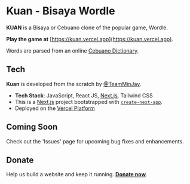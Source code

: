 # Kuan - Bisaya Wordle
 **KUAN** is a Bisaya or Cebuano clone of the popular game, Wordle.

**Play the game at** [https://kuan.vercel.app](https://kuan.vercel.app).

 Words are parsed from an online [Cebuano Dictionary](https://cebuano.pinoydictionary.com/).


 ## Tech

**Kuan** is developed from the scratch by [@TeamMinJay](https://twitter.com/TeamMinJay).

* **Tech Stack**: JavaScript, React JS, [Next.js](<https://nextjs.org/docs>), Tailwind CSS
* This is a [Next.js](https://nextjs.org/) project bootstrapped with [`create-next-app`](https://github.com/vercel/next.js/tree/canary/packages/create-next-app).
* Deployed on the [Vercel Platform](https://vercel.com/new?utm_medium=default-template&filter=next.js&utm_source=create-next-app&utm_campaign=create-next-app-readme)

## Coming Soon
Check out the 'Issues' page for upcoming bug fixes and enhancements.

## Donate

Help us build a website and keep it running. [**Donate now**](https://ko-fi.com/minjay).
